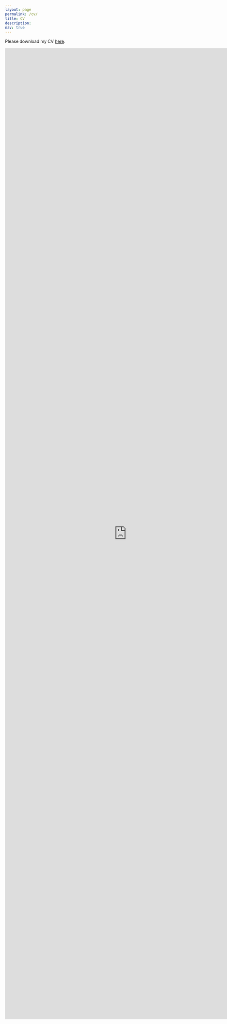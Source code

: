 ```yaml
---
layout: page
permalink: /cv/
title: CV
description: 
nav: true
---
```


Please download my CV <a href="https://keuntaeklee.github.io/cv/Keuntaek_Lee_CV.pdf">here</a>.

<embed src="https://keuntaeklee.github.io/cv/Keuntaek_Lee_CV.pdf" width="800px" height="3200px" />

